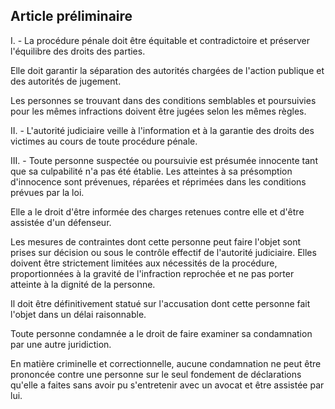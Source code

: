 Article préliminaire
----
I. - La procédure pénale doit être équitable et contradictoire et préserver
l'équilibre des droits des parties.

Elle doit garantir la séparation des autorités chargées de l'action publique et
des autorités de jugement.

Les personnes se trouvant dans des conditions semblables et poursuivies pour les
mêmes infractions doivent être jugées selon les mêmes règles.

II. - L'autorité judiciaire veille à l'information et à la garantie des droits
des victimes au cours de toute procédure pénale.

III. - Toute personne suspectée ou poursuivie est présumée innocente tant que sa
culpabilité n'a pas été établie. Les atteintes à sa présomption d'innocence sont
prévenues, réparées et réprimées dans les conditions prévues par la loi.

Elle a le droit d'être informée des charges retenues contre elle et d'être
assistée d'un défenseur.

Les mesures de contraintes dont cette personne peut faire l'objet sont prises
sur décision ou sous le contrôle effectif de l'autorité judiciaire. Elles
doivent être strictement limitées aux nécessités de la procédure, proportionnées
à la gravité de l'infraction reprochée et ne pas porter atteinte à la dignité de
la personne.

Il doit être définitivement statué sur l'accusation dont cette personne fait
l'objet dans un délai raisonnable.

Toute personne condamnée a le droit de faire examiner sa condamnation par une
autre juridiction.

En matière criminelle et correctionnelle, aucune condamnation ne peut être
prononcée contre une personne sur le seul fondement de déclarations qu'elle a
faites sans avoir pu s'entretenir avec un avocat et être assistée par lui.
